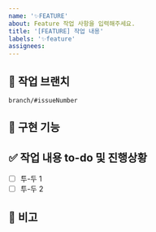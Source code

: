 ```yaml
---
name: '✨FEATURE'
about: Feature 작업 사항을 입력해주세요.
title: '[FEATURE] 작업 내용'
labels: '✨feature'
assignees:
---
```


## 🌳 작업 브랜치

`branch/#issueNumber`

## 📝 구현 기능

<!-- 한 줄로 간결히 설명해주세요 -->

## ✅ 작업 내용 to-do 및 진행상황

- [ ] 투-두 1
- [ ] 투-두 2

## 🙏 비고
